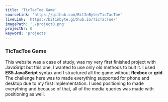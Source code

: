 ```yaml
---
title: 'TicTacToe Game'
sourceLink: 'https://github.com/BitInByte/TicTacToe'
liveLink: 'https://bitinbyte.github.io/TicTacToe/'
imagePath: './project0.png'
projectNr: 0
keyword: 'projects'
---
```


### TicTacToe Game

This website was a case of study, was my very first finished project with JavaSript but this one, I wanted to use only old methods to bult it. I used **ES5 JavaScript** syntax and I structured all the game without **flexbox** or **grid**. The challenge here was to made everything supported for phone and desktop due to my first implementation. I used positioning to made everything and because of that, all of the media queries was made with positioning as well.
